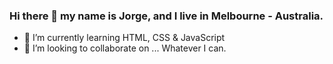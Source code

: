 ### Hi there 👋 my name is Jorge, and I live in Melbourne  - Australia.
- 🌱 I’m currently learning HTML, CSS & JavaScript
- 👯 I’m looking to collaborate on ... Whatever I can.
<!--
**SanchoDev39/SanchoDev39** is a ✨ _special_ ✨ repository because its `README.md` (this file) appears on your GitHub profile.

Here are some ideas to get you started:



- 🤔 I’m looking for help with ...
- 💬 Ask me about ...
- 📫 How to reach me: ...
- 😄 Pronouns: ...
- ⚡ Fun fact: ...
-->
